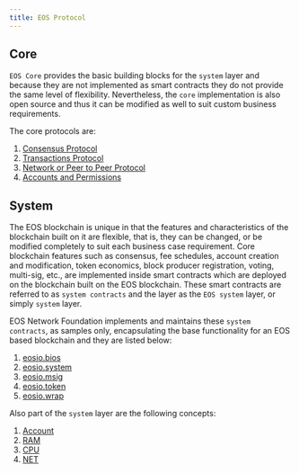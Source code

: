 ```yaml
---
title: EOS Protocol
---
```


## Core

`EOS Core` provides the basic building blocks for the `system` layer and because they are not implemented as smart contracts they do not provide the same level of flexibility. Nevertheless, the `core` implementation is also open source and thus it can be modified as well to suit custom business requirements.

The core protocols are:

1. [Consensus Protocol](01_consensus_protocol.md)
2. [Transactions Protocol](02_transactions_protocol.md)
3. [Network or Peer to Peer Protocol](03_network_peer_protocol.md)
4. [Accounts and Permissions](04_accounts_and_permissions.md)

## System

The EOS blockchain is unique in that the features and characteristics of the blockchain built on it are flexible, that is, they can be changed, or be modified completely to suit each business case requirement. Core blockchain features such as consensus, fee schedules, account creation and modification, token economics, block producer registration, voting, multi-sig, etc., are implemented inside smart contracts which are deployed on the blockchain built on the EOS blockchain. These smart contracts are referred to as `system contracts` and the layer as the `EOS system` layer, or simply `system` layer.

EOS Network Foundation implements and maintains these `system contracts`, as samples only, encapsulating the base functionality for an EOS based blockchain and they are listed below:

1. [eosio.bios](action-reference/eosio.bios)
2. [eosio.system](action-reference/eosio.system)
3. [eosio.msig](action-reference/eosio.msig)
4. [eosio.token](action-reference/eosio.token)
5. [eosio.wrap](action-reference/eosio.wrap)

Also part of the `system` layer are the following concepts:

1. [Account](/glossary.md#account)
2. [RAM](/glossary.md#ram)
3. [CPU](/glossary.md#cpu)
4. [NET](/glossary.md#net)
